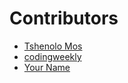 # Contributors

- [Tshenolo Mos](https://github.com/tshenolo)
- [codingweekly](https://github.com/codingweekly)
- [Your Name](https://github.com/your-username)

